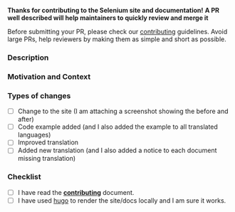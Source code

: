 **Thanks for contributing to the Selenium site and documentation!**
**A PR well described will help maintainers to quickly review and merge it**

Before submitting your PR, please check our [contributing](https://selenium.dev/documentation/en/contributing/) guidelines.
Avoid large PRs, help reviewers by making them as simple and short as possible.


<!--- Provide a general summary of your changes in the Title above -->

### Description
<!--- Describe your changes in detail -->

### Motivation and Context
<!--- Why is this change required? What problem does it solve? -->

### Types of changes
<!--- What types of changes does your code introduce? Put an `x` in all the boxes that apply: -->
- [ ] Change to the site (I am attaching a screenshot showing the before and after)
- [ ] Code example added (and I also added the example to all translated languages)
- [ ] Improved translation
- [ ] Added new translation (and I also added a notice to each document missing translation)

### Checklist
<!--- Go over all the following points, and put an `x` in all the boxes that apply. -->
- [ ] I have read the [**contributing**](https://selenium.dev/documentation/en/contributing/) document.
- [ ] I have used [hugo](https://gohugo.io/) to render the site/docs locally and I am sure it works.
<!--- Provide a general summary of your changes in the Title above -->
